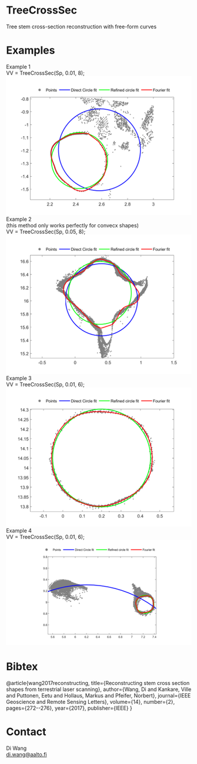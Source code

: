 # TreeCrossSec
Tree stem cross-section reconstruction with free-form curves
# Examples
Example 1 <br/>
VV = TreeCrossSec(Sp, 0.01, 8);
![example 1](e1.png)
Example 2 <br/> 
(this method only works perfectly for convecx shapes) <br/>
VV = TreeCrossSec(Sp, 0.05, 8);
![example 2](e2.png)
Example 3 <br/>
VV = TreeCrossSec(Sp, 0.01, 6);
![example 3](e3.png)
Example 4 <br/>
VV = TreeCrossSec(Sp, 0.01, 6);
![example 4](e4.png)
# Bibtex
@article{wang2017reconstructing,
  title={Reconstructing stem cross section shapes from terrestrial laser scanning},
  author={Wang, Di and Kankare, Ville and Puttonen, Eetu and Hollaus, Markus and Pfeifer, Norbert},
  journal={IEEE Geoscience and Remote Sensing Letters},
  volume={14},
  number={2},
  pages={272--276},
  year={2017},
  publisher={IEEE}
}
# Contact
Di Wang <br/>
di.wang@aalto.fi
